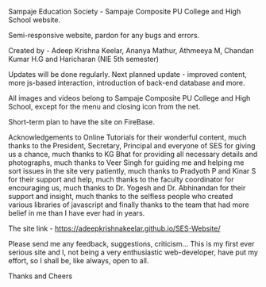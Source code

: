 Sampaje Education Society - Sampaje Composite PU College and High School website.

Semi-responsive website, pardon for any bugs and errors.

Created by - Adeep Krishna Keelar, Ananya Mathur, Athmeeya M, Chandan Kumar H.G and Haricharan (NIE 5th semester) 

Updates will be done regularly. Next planned update - improved content, more js-based interaction, introduction of back-end database and more.

All images and videos belong to Sampaje Composite PU College and High School, except for the menu and closing icon from the net. 

Short-term plan to have the site on FireBase.

Acknowledgements to Online Tutorials for their wonderful content, much thanks to the President, Secretary, Principal and everyone of SES for giving us a chance, much thanks to KG Bhat for providing all necessary details and photographs, much thanks to Veer Singh for guiding me and helping me sort issues in the site very patiently, much thanks to Pradyoth P and Kinar S for their support and help, much thanks to the faculty coordinator for encouraging us, much thanks to Dr. Yogesh and Dr. Abhinandan for their support and insight, much thanks to the selfless people who created various libraries of javascript and finally thanks to the team that had more belief in me than I have ever had in years.

The site link - https://adeepkrishnakeelar.github.io/SES-Website/

Please send me any feedback, suggestions, criticism... This is my first ever serious site and I, not being a very enthusiastic web-developer, have put my effort, so I shall be, like always, open to all. 

Thanks and Cheers
